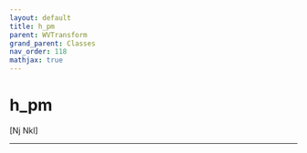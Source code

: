 ```yaml
---
layout: default
title: h_pm
parent: WVTransform
grand_parent: Classes
nav_order: 118
mathjax: true
---
```


#  h_pm

[Nj Nkl]


---

